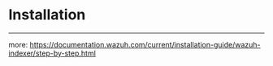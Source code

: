 # Installation

--- 
more: https://documentation.wazuh.com/current/installation-guide/wazuh-indexer/step-by-step.html